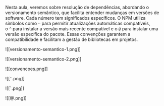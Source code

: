 Nesta aula, veremos sobre resolução de dependências, abordando o versionamento semântico, que facilita entender mudanças em versões de software. Cada número tem significados específicos. O NPM utiliza símbolos como `~` para permitir atualizações automáticas compatíveis, o `^` para instalar a versão mais recente compatível e o `@` para instalar uma versão específica do pacote. Essas convenções garantem a compatibilidade e facilitam a gestão de bibliotecas em projetos.

![[versionamento-semantico-1.png]]

![[versionamento-semantico-2.png]]

![[convencoes.png]]

![[˜.png]]

![[ˆ.png]]

![[@.png]]
